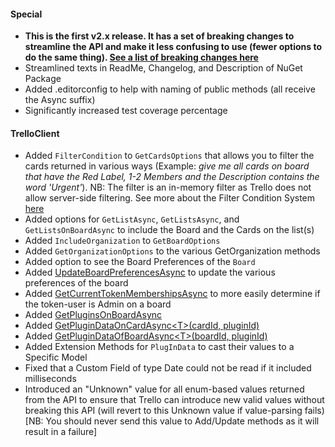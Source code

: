 ﻿#### Special
- **This is the first v2.x release. It has a set of breaking changes to streamline the API and make it less confusing to use (fewer options to do the same thing). [See a list of breaking changes here](https://github.com/rwjdk/TrelloDotNet/issues/51)**
- Streamlined texts in ReadMe, Changelog, and Description of NuGet Package
- Added .editorconfig to help with naming of public methods (all receive the Async suffix)
- Significantly increased test coverage percentage

#### TrelloClient
- Added `FilterCondition` to `GetCardsOptions` that allows you to filter the cards returned in various ways (Example: _give me all cards on board that have the Red Label, 1-2 Members and the Description contains the word 'Urgent'_). NB: The filter is an in-memory filter as Trello does not allow server-side filtering. See more about the Filter Condition System [here](https://github.com/rwjdk/TrelloDotNet/wiki/Filter-Condition-System)
- Added options for `GetListAsync`, `GetListsAsync`, and `GetListsOnBoardAsync` to include the Board and the Cards on the list(s)
- Added `IncludeOrganization` to `GetBoardOptions`
- Added `GetOrganizationOptions` to the various GetOrganization methods
- Added option to see the Board Preferences of the `Board`
- Added [UpdateBoardPreferencesAsync](https://github.com/rwjdk/TrelloDotNet/wiki/UpdateBoardPreferencesAsync) to update the various preferences of the board
- Added [GetCurrentTokenMembershipsAsync](https://github.com/rwjdk/TrelloDotNet/wiki/GetCurrentTokenMembershipsAsync) to more easily determine if the token-user is Admin on a board
- Added [GetPluginsOnBoardAsync](https://github.com/rwjdk/TrelloDotNet/wiki/GetPluginsOnBoardAsync)
- Added [GetPluginDataOnCardAsync\<T\>(cardId, pluginId)](https://github.com/rwjdk/TrelloDotNet/wiki/GetPluginDataOnCardAsync)
- Added [GetPluginDataOfBoardAsync\<T\>(boardId, pluginId)](https://github.com/rwjdk/TrelloDotNet/wiki/GetPluginDataOfBoardAsync)
- Added Extension Methods for `PlugInData` to cast their values to a Specific Model
- Fixed that a Custom Field of type Date could not be read if it included milliseconds
- Introduced an "Unknown" value for all enum-based values returned from the API to ensure that Trello can introduce new valid values without breaking this API (will revert to this Unknown value if value-parsing fails) [NB: You should never send this value to Add/Update methods as it will result in a failure]
